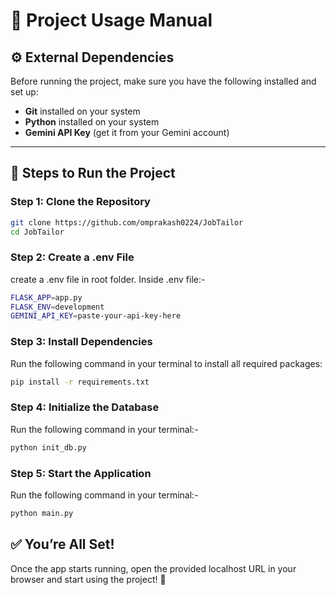 # 🧠 Project Usage Manual

## ⚙️ External Dependencies
Before running the project, make sure you have the following installed and set up:
- **Git** installed on your system
- **Python** installed on your system   
- **Gemini API Key** (get it from your Gemini account)

---

## 🚀 Steps to Run the Project

### **Step 1: Clone the Repository**
```bash
git clone https://github.com/omprakash0224/JobTailor
cd JobTailor
```

### **Step 2: Create a .env File**
create a .env file in root folder. Inside .env file:-
```bash
FLASK_APP=app.py
FLASK_ENV=development
GEMINI_API_KEY=paste-your-api-key-here
```
### **Step 3: Install Dependencies**
Run the following command in your terminal to install all required packages:
```bash
pip install -r requirements.txt
```
### **Step 4: Initialize the Database**
Run the following command in your terminal:-
```bash
python init_db.py
```
### **Step 5: Start the Application**
Run the following command in your terminal:-
```bash
python main.py
```

## ✅ You’re All Set!
Once the app starts running, open the provided localhost URL in your browser and start using the project! 🎉